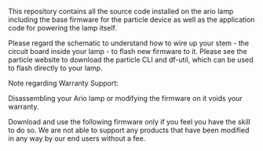 This repository contains all the source code installed on the ario lamp including the base firmware for the particle device as well as the application code for powering the lamp itself.

Please regard the schematic to understand how to wire up your stem - the circuit board inside your lamp - to flash new firmware to it. Please see the particle website to download the particle CLI and df-util, which can be used to flash directly to your lamp.

Note regarding Warranty Support:

Disassembling your Ario lamp or modifying the firmware on it voids your warranty.

Download and use the following firmware only if you feel you have the skill to do so. We are not able to support any products that have been modified in any way by our end users without a fee. 


